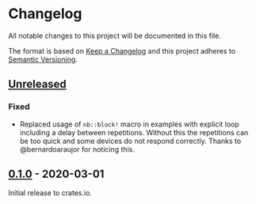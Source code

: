 # Changelog

All notable changes to this project will be documented in this file.

The format is based on [Keep a Changelog](http://keepachangelog.com/en/1.0.0/)
and this project adheres to [Semantic Versioning](http://semver.org/spec/v2.0.0.html).

## [Unreleased]

### Fixed
- Replaced usage of `nb::block!` macro in examples with explicit loop including
  a delay between repetitions. Without this the repetitions can be too quick and
  some devices do not respond correctly. Thanks to @bernardoaraujor for noticing this.

## [0.1.0] - 2020-03-01

Initial release to crates.io.

[Unreleased]: https://github.com/eldruin/hdc20xx-rs/compare/v0.1.0...HEAD
[0.1.0]: https://github.com/eldruin/hdc20xx-rs/releases/tag/v0.1.0
